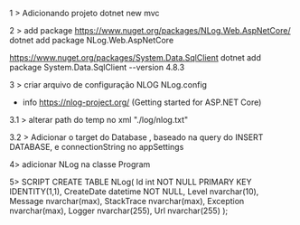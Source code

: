 1 > Adicionando projeto
dotnet new mvc

2 > add package
https://www.nuget.org/packages/NLog.Web.AspNetCore/
dotnet add package NLog.Web.AspNetCore

https://www.nuget.org/packages/System.Data.SqlClient
dotnet add package System.Data.SqlClient --version 4.8.3

3 > criar arquivo de configuração NLOG
NLog.config
+ info 
https://nlog-project.org/ (Getting started for ASP.NET Core)

3.1 > alterar path do temp no xml "./log/nlog.txt"

3.2 > Adicionar o target do Database , baseado na query do INSERT DATABASE, e connectionString no appSettings

4> adicionar NLog na classe Program

5> SCRIPT
CREATE TABLE NLog(
    Id int NOT NULL PRIMARY KEY IDENTITY(1,1),
    CreateDate datetime NOT NULL,
    Level nvarchar(10),
    Message nvarchar(max),
    StackTrace nvarchar(max),
    Exception nvarchar(max),
    Logger nvarchar(255),
    Url nvarchar(255)
);
